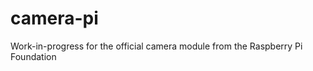 camera-pi
=========

Work-in-progress for the official camera module from the Raspberry Pi Foundation